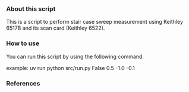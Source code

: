 ### About this script
This is a script to perform stair case sweep measurement using Keithley 6517B and its scan card (Keithley 6522).

### How to use
You can run this script by using the following command.

example:
    uv run python src/run.py False 0.5 -1.0 -0.1

### References
